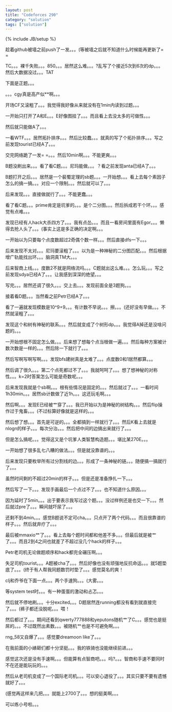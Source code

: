 ```yaml
---
layout: post
title: "Codeforces 290"
category: "solution"
tags: ["solution"]
---
```

{% include JB/setup %}

趁着github被墙之前push了一发。。。(等被墙之后就不知道什么时候能再更新了= =

TC。。。裸千失败。。。850。。。居然这么难。。。?乱写了个接近5次到6次的dp。。。然后大数据没过。。。TAT

下面是正题。。。

。。。cgy真是高产似**啊。。。

开场CF又滚粗了。。。我觉得我好像从来就没有在1min内读到过题。。。

一开始只打开了A和E。。。E好像图挂了。。。而且看上去没太多的可做性。。。

然后就只能做A了。。。

一看WTF。。。居然拓扑排序。。。然后比较蠢。。。就真的写了个拓扑排序。。。写之前发现tourist已经A了。。。

交完网络跪了一发= =。。。然后10min啊。。。不能更爽。。。

B题没刷出来。。。看了看C题。。。尼玛能做。。。？看之前发现anta已经A了。。。

B题打开之后。。。居然是一个裴蜀定理的sb题。。。一开始想。。。看上去每个素因子怎么的搞一搞。。。对应一个限制。。。然后就可以了。。。

后来发现。。。直接做就行了。。。不能更蠢。。。

看了看C题。。。prime肯定是坑爹的。。。是个二分图。。。然后拆成若干个环。。。感觉有点难。。。

发现已经有人hack大杀四方了。。。我有点怂。。。而且一看房间里面有Egor。。。懒得去抢人头了。。。(事实上这是多正确的决定啊。。。

一开始以为只要每个点度数超过2奇偶个数一样。。。然后直接dfs一下。。。

后来发现不太对。。。尼玛要滚粗了。。。以为是一种神秘的二分图匹配。。。然后根据增广轨能找出环。。。脑洞真TM大。。。

后来智商上线。。。度数2不就是网络流吗。。。C题就出这么难。。。怎么玩。。。写之前发现sdya已经A了。。。让我感到深深的绝望。。。

写完。。。居然还调了很久。。。交上去。。。发现前面全是3题狗。。。

接着看D题。。。当然看之前Petr已经A了。。。

看了一遍就发现模数是10^9+9。。。有计数不早说。。。擦。。。(还好没有早做。。。不然就滚粗了。。。

发现这个和树有神秘的联系。。。然后就变成了个树形dp。。。我觉得A掉还是没啥问题的。。。

一开始想根不固定怎么做。。。后来想了想每个点当根做一遍。。。然后每种方案被计数次数是一样的。。。然后除一下就行了。。。

然后写啊写啊写啊。。。发现bfs建树真是太难了。。。点度数0和1居然都算。。。

然后调了很久。。。第二个点死都过不了。。。我就呵呵了。。。想了想神秘的对称性。。。k=2时答案怎么可能是奇数呢。。。

后来发现我就是个sb啊。。。根有些情况是固定的。。。然后就过了。。。一看时间1h30min。。。居然sb计数做了近1h。。。这还玩毛啊。。。

然后啊。。。发现E已经被艹穿了。。。我已开始以为是神秘的树结构。。。然后flip操作过于鬼畜。。。(不过标算好像就是这样的。。。

然后想了想。。。首先是可逆的。。。全都搞到一样就行了。。。然后K看上去就是nlogn的样子。。。每次分治。。。然后把中间的边搞出来就行了。。。

但是怎么搞呢。。。觉得这又是个坑爹人类智慧构造题。。。堪比某270E。。。

一开始想了很多乱七八糟的做法。。。但是就没靠谱的。。。

后来发现只要枚举所有过分割线的边。。。形成了一条神秘的链。。。随便搞一搞就行了。。。

虽然时间剩的不超过20min的样子。。。但是还是准备挣扎一下。。。

然后写了一下。。。发现手画最后一个点过不了。。。也不知道什么原因。。。

因为延时了5min。。。出于要表示我写过这个题。。。没过样例还是也交一下。。。然后就过pre了。。。瞬间就吓尿了。。。

还剩不到4min。。。感觉B题说不定可cha。。。只点开了两个代码。。。而且很靠谱的样子。。。然后就弃疗了。。。

最后被mmaxio艹了。。。看上去每个题时间都和他差不多。。。但最后就是被艹了。。。而且2到4之间也就差了不超过没几个hack的样子。。。

Petr老司机无论做题顺序和hack都完全碾压啊。。。

失足司机tourist。。。A题被cha了。。。然后好像也没有顽强地反抗命运。。。就5题垫底了。。。(终于有人帮我同题数罚时垫了。。。感觉莫名的爽！

clj和乔爷在下面一点。。。两个手速狗。。。(大雾。。。

等system test时。。。有一种蛋蛋的激动和忐忑。。。

然后就不停地刷。。。十分excited。。。D题居然连running都没有看到就直接完了。。。(裤子都还没脱呢。。。喂！

然后都过了。。。期间还看到qwerty777888和yeputons随机艹了C。。。感觉也是挺屌的。。。不过既然出素数。。。被随机艹也是不可避免啊。。。

rng_58又自爆了。。。感觉要dreamoon like了。。。

在我前面的小婊砸们都十分坚挺。。。我的铁骑也没能继续前进。。。

感觉这次还是没有手速啊。。。但能算有点智商吧。。。吗?。。。智商和手速不要同时不在还是能玩玩的。。。

然后从老司机变成了一个国际老司机。。。可以安心退役了。。。其实只要不要有遗憾就好了。。。

(感觉再这样来几把。。。就能上2700了。。。想的挺美啊。。。

可以练小号啦。。。
